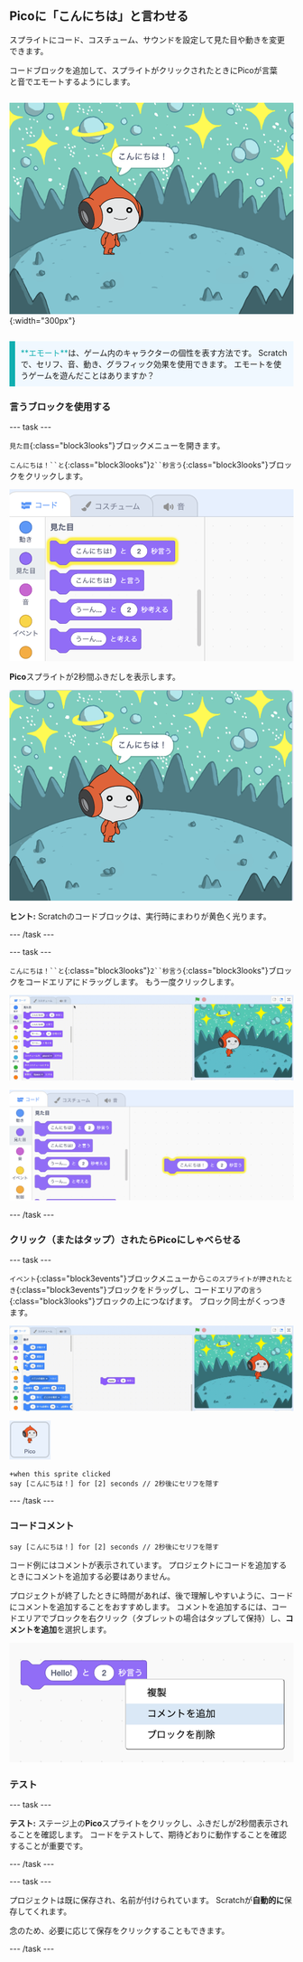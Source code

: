 ## Picoに「こんにちは」と言わせる

<div style="display: flex; flex-wrap: wrap">
<div style="flex-basis: 200px; flex-grow: 1; margin-right: 15px;">
スプライトにコード、コスチューム、サウンドを設定して見た目や動きを変更できます。 
  
コードブロックを追加して、スプライトがクリックされたときにPicoが言葉と音でエモートするようにします。
</div>
<div>

![Picoスプライトが「こんにちは！」と言う](images/pico-step2.png){:width="300px"}

</div>
</div>

<p style="border-left: solid; border-width:10px; border-color: #0faeb0; background-color: aliceblue; padding: 10px;">
<span style="color: #0faeb0">**エモート**</span>は、ゲーム内のキャラクターの個性を表す方法です。 Scratchで、セリフ、音、動き、グラフィック効果を使用できます。 エモートを使うゲームを遊んだことはありますか？
</p>

### 言うブロックを使用する

--- task ---

`見た目`{:class="block3looks"}ブロックメニューを開きます。

`こんにちは！``と`{:class="block3looks"}`2``秒言う`{:class="block3looks"}ブロックをクリックします。

![「こんにちは！ と 2秒間言う」ブロックの周りが黄色く光る様子。](images/pico-say-hello-blocks-menu.png)

**Pico**スプライトが2秒間ふきだしを表示します。

![Picoスプライトと「こんにちは！」のふきだし。](images/pico-say-hello-stage.png)

**ヒント:** Scratchのコードブロックは、実行時にまわりが黄色く光ります。

--- /task ---

--- task ---

`こんにちは！``と`{:class="block3looks"}`2``秒言う`{:class="block3looks"}ブロックをコードエリアにドラッグします。 もう一度クリックします。

![「言う」ブロックをコードエリアにドラッグし、クリックして実行する。](images/pico-drag-say.gif)

![「言う」ブロックがコードエリアにドラッグされた様子。 コードブロックの周りが黄色く光る様子。](images/pico-drag-say.png)

--- /task ---

### クリック（またはタップ）されたらPicoにしゃべらせる

--- task ---

`イベント`{:class="block3events"}ブロックメニューから`このスプライトが押されたとき`{:class="block3events"}ブロックをドラッグし、コードエリアの`言う`{:class="block3looks"}ブロックの上につなげます。 ブロック同士がくっつきます。

![ブロック同士がくっつくアニメーション。 Picoをクリックすると、「こんにちは！ 」と2秒間言う。](images/pico-snap-together.gif)

![Picoスプライト。](images/pico-sprite.png)

```blocks3
+when this sprite clicked
say [こんにちは！] for [2] seconds // 2秒後にセリフを隠す
```

--- /task ---

### コードコメント

```blocks3
say [こんにちは！] for [2] seconds // 2秒後にセリフを隠す
```
コード例にはコメントが表示されています。 プロジェクトにコードを追加するときにコメントを追加する必要はありません。

プロジェクトが終了したときに時間があれば、後で理解しやすいように、コードにコメントを追加することをおすすめします。 コメントを追加するには、コードエリアでブロックを右クリック（タブレットの場合はタップして保持）し、**コメントを追加**を選択します。

![ブロックを右クリックしたときに表示されるポップアップメニュー。 「コメントを追加」が選択された状態。](images/add-comment.png)

### テスト

--- task ---

**テスト:** ステージ上の**Pico**スプライトをクリックし、ふきだしが2秒間表示されることを確認します。 コードをテストして、期待どおりに動作することを確認することが重要です。

--- /task ---

--- task ---

プロジェクトは既に保存され、名前が付けられています。 Scratchが**自動的に**保存してくれます。

念のため、必要に応じて保存をクリックすることもできます。

--- /task ---
